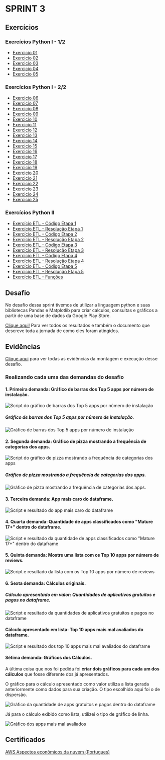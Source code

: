 # SPRINT 3

## Exercícios

### Exercícios Python I - 1/2
- [Exercicio 01](exercicios/exercicios_1(parte1)/ex01.py)
- [Exercicio 02](exercicios/exercicios_1(parte1)/ex02.py)
- [Exercicio 03](exercicios/exercicios_1(parte1)/ex03.py)
- [Exercicio 04](exercicios/exercicios_1(parte1)/ex04.py)
- [Exercicio 05](exercicios/exercicios_1(parte1)/ex05.py)

### Exercícios Python I - 2/2
- [Exercicio 06](exercicios/exercicios_1(parte2)/ex06.py)
- [Exercicio 07](exercicios/exercicios_1(parte2)/ex07.py)
- [Exercicio 08](exercicios/exercicios_1(parte2)/ex08.py)
- [Exercicio 09](exercicios/exercicios_1(parte2)/ex09.py)
- [Exercicio 10](exercicios/exercicios_1(parte2)/ex10.py)
- [Exercicio 11](exercicios/exercicios_1(parte2)/ex11.py)
- [Exercicio 12](exercicios/exercicios_1(parte2)/ex12.py)
- [Exercicio 13](exercicios/exercicios_1(parte2)/ex13.py)
- [Exercicio 14](exercicios/exercicios_1(parte2)/ex14.py)
- [Exercicio 15](exercicios/exercicios_1(parte2)/ex15.py)
- [Exercicio 16](exercicios/exercicios_1(parte2)/ex16.py)
- [Exercicio 17](exercicios/exercicios_1(parte2)/ex17.py)
- [Exercicio 18](exercicios/exercicios_1(parte2)/ex18.py)
- [Exercicio 19](exercicios/exercicios_1(parte2)/ex19.py)
- [Exercicio 20](exercicios/exercicios_1(parte2)/ex20.py)
- [Exercicio 21](exercicios/exercicios_1(parte2)/ex21.py)
- [Exercicio 22](exercicios/exercicios_1(parte2)/ex22.py)
- [Exercicio 23](exercicios/exercicios_1(parte2)/ex23.py)
- [Exercicio 24](exercicios/exercicios_1(parte2)/ex24.py)
- [Exercicio 25](exercicios/exercicios_1(parte2)/ex25.py)

### Exercícios Python II
- [Exercício ETL - Código Etapa 1](exercicios/exercicios_2/etapa-1.py)
- [Exercício ETL - Resolução Etapa 1](exercicios/exercicios_2/etapa-1.txt)
- [Exercício ETL - Código Etapa 2](exercicios/exercicios_2/etapa-2.py)
- [Exercício ETL - Resolução Etapa 2](exercicios/exercicios_2/etapa-2.txt)
- [Exercício ETL - Código Etapa 3](exercicios/exercicios_2/etapa-3.py)
- [Exercício ETL - Resolução Etapa 3](exercicios/exercicios_2/etapa-3.txt)
- [Exercício ETL - Código Etapa 4](exercicios/exercicios_2/etapa-4.py)
- [Exercício ETL - Resolução Etapa 4](exercicios/exercicios_2/etapa-4.txt)
- [Exercício ETL - Código Etapa 5](exercicios/exercicios_2/etapa-5.py)
- [Exercício ETL - Resolução Etapa 5](exercicios/exercicios_2/etapa-5.txt)
- [Exercício ETL - Funções](exercicios/exercicios_2/funções.py)

## Desafio
No desafio dessa sprint tivemos de utilizar a linguagem python e suas bibliotecas Pandas e Matplotlib para criar calculos, consultas e gráficos a partir de uma base de dados da Google Play Store.

[Clique aqui!](desafio) Para ver todos os resultados e também o documento que descreve toda a jornada de como eles foram atingidos.

## Evidências
[Clique aqui](evidencias) para ver todas as evidências da montagem e execução desse desafio.

### Realizando cada uma das demandas do desafio

#### 1. Primeira demanda: Gráfico de barras dos Top 5 apps por número de instalação.

![Script do gráfico de barras dos Top 5 apps por número de instalação](evidencias/desafio-demanda1.png)

##### Gráfico de barras dos Top 5 apps por número de instalação.

![Gráfico de barras dos Top 5 apps por número de instalação](evidencias/grafico_top5_instalados.png)

#### 2. Segunda demanda: Gráfico de pizza mostrando a frequência de categorias dos apps.

![Script do gráfico de pizza mostrando a frequência de categorias dos apps](evidencias/desafio-demanda2.png)

##### Gráfico de pizza mostrando a frequência de categorias dos apps.

![Gráfico de pizza mostrando a frequência de categorias dos apps.](evidencias/grafico_frequencia_categorias.png)

#### 3. Terceira demanda: App mais caro do dataframe.

![Script e resultado do app mais caro do dataframe](evidencias/desafio-demanda3.png)

#### 4. Quarta demanda: Quantidade de apps classificados como "Mature 17+" dentro do dataframe.

![Script e resultado da quantidade de apps classificados como "Mature 17+" dentro do dataframe](evidencias/desafio-demanda4.png)

#### 5. Quinta demanda: Mostre uma lista com os Top 10 apps por número de reviews.

![Script e resultado da lista com os Top 10 apps por número de reviews](evidencias/desafio-demanda5.png)

#### 6. Sexta demanda: Cálculos originais.

##### Cálculo apresentado em valor: Quantidades de aplicativos gratuitos e pagos no dataframe.

![Script e resultado da quantidades de aplicativos gratuitos e pagos no dataframe](evidencias/desafio-demanda6.1.png)

#### Cálculo apresentado em lista: Top 10 apps mais mal avaliados do dataframe.

![Script e resultado dos top 10 apps mais mal avaliados do dataframe](evidencias/desafio-demanda6.2.png)

#### Sétima demanda: Gráficos dos Cálculos.
A última coisa que nos foi pedida foi **criar dois gráficos para cada um dos cálculos** que fosse diferente dos já apresentados.

O gráfico para o cálculo apresentado como valor utiliza a lista gerada anteriormente como dados para sua criação. O tipo escolhido aqui foi o de dispersão.

![Gráfico da quantidade de apps gratuitos e pagos dentro do dataframe](evidencias/grafico_quant_apps_pagos_e_gratuitos.png)

Já para o cálculo exibido como lista, utilizei o tipo de gráfico de linha.

![Gráfico dos apps mais mal avaliados](evidencias/grafico_top10_mais_mal_avaliados.png)


## Certificados

[AWS Aspectos econômicos da nuvem (Portugues)](certificados/AWS_Aspectos_econômicos_da_nuvem_(Portugues)_-_Certificate.pdf)

